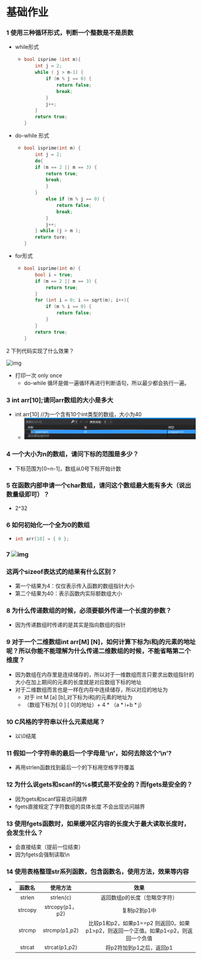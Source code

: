 # 基础作业

### 1 使用三种循环形式，判断一个整数是不是质数

- while形式

  - ```c++
    bool isprime (int m){
    	int j = 2;
    	while ( j > m-1) {
    		if (m % j == 0) {
    			return false;
    			break;
    		}
    		j++;
    	}
    	return true;
    }
    ```

- do-while 形式

  - ```c++
    bool isprime(int m) {
    	int j = 2;
    	do{
    	if (m == 2 || m == 3) {
    		return true;
            break;
    		}	
    	}
    		else if (m % j == 0) {
    			return false;
    			break;
    		}
    		j++;
    	} while (j > m );
    	return ture;
    }
    ```

- for形式

  - ```c++
    bool isprime(int m) {
    	bool i = true;
    	if (m == 2 || m == 3) {
    		return true;
    	}
    	for (int i = 0; i <= sqrt(m); i++){
    		if (m % i == 0) {
    			return false;		
    		}
    	}
    	return true;
    }
    ```

2 下列代码实现了什么效果？

![img](file:///C:\Users\GK\AppData\Local\Temp\ksohtml13156\wps1.jpg) 

- 打印一次 only once 
  - do-while 循环是做一遍循环再进行判断语句，所以最少都会执行一遍。

### 3 int arr[10];请问arr数组的大小是多大

- int arr[10] //为一个含有10个int类型的数组，大小为40
  - ![image-20200320191945342](../assess/image-20200320191945342.png)

### 4 一个大小为n的数组，请问下标的范围是多少？

- 下标范围为[0~n-1]，数组从0号下标开始计数

### 5 在函数内部申请一个char数组，请问这个数组最大能有多大（说出数量级即可）？

- 2^32

### 6 如何初始化一个全为0的数组

- ```c++
  int arr[10] = { 0 };
  ```

### 7 ![img](file:///C:\Users\GK\AppData\Local\Temp\ksohtml13156\wps2.jpg)

### 这两个sizeof表达式的结果有什么区别？

- 第一个结果为4：仅仅表示传入函数的数组指针大小
- 第二个结果为40：表示函数内实际额数组大小

### 8 为什么传递数组的时候，必须要额外传递一个长度的参数？

- 因为传递数组时传递的是其实是指向数组的指针

### 9 对于一个二维数组int arr[M] [N]，如何计算下标为i和j的元素的地址呢？所以你能不能理解为什么传递二维数组的时候，不能省略第二个维度？

- 因为数组在内存里是连续储存的，所以对于一维数组而言只要求出数组指针的大小在加上期间的元素的长度就是对应数组下标的地址
- 对于二维数组而言也是一样在内存中连续储存，所以对应的地址为
  - 对于 int M [a] [b],对下标为i和j的元素的地址为
  - （数组下标为[ 0 ] [ 0]的地址）+ 4 * （a * i+b * j）

### 10 C风格的字符串以什么元素结尾？

- 以\0结尾

### 11 假如一个字符串的最后一个字母是’\n’，如何去除这个’\n’?

- 再用strlen函数找到最后一个的下标用空格字符覆盖

### 12 为什么说gets和scanf的%s模式是不安全的？而fgets是安全的？

- 因为gets和scanf容易访问越界
- fgets直接规定了字符数组的具体长度 不会出现访问越界 

### 13 使用fgets函数时，如果缓冲区内容的长度大于最大读取长度时，会发生什么？

- 会直接结束（提前一位结束）
- 因为fgets会强制读取\n

### 14 使用表格整理str系列函数，包含函数名，使用方法，效果等内容

- | 函数名  |    使用方法     |                             效果                             |
  | :-----: | :-------------: | :----------------------------------------------------------: |
  | strlen  |    strlen(c)    |                返回数组p的长度（忽略空字符）                 |
  | strcopy | strcopy(p1，p2) |                         复制p2到p1中                         |
  | strcmp  |  strcmp(p1,p2)  | 比较p1和p2，如果p1==p2 则返回0。如果p1>p2，则返回一个正值。如果p1<p2，则返回一个负值 |
  | strcat  |  strcat(p1,p2)  |                   将p2符加到p1之后，返回p1                   |

  